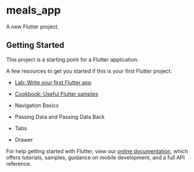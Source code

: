 # meals_app

A new Flutter project.

## Getting Started

This project is a starting point for a Flutter application.

A few resources to get you started if this is your first Flutter project:

- [Lab: Write your first Flutter app](https://flutter.dev/docs/get-started/codelab)
- [Cookbook: Useful Flutter samples](https://flutter.dev/docs/cookbook)


- Navigation Basics 
- Passing Data and Passing Data Back
- Tabs
- Drawer

For help getting started with Flutter, view our
[online documentation](https://flutter.dev/docs), which offers tutorials,
samples, guidance on mobile development, and a full API reference.
